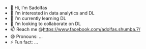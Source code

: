 - 👋 Hi, I’m Sadolfas
- 👀 I’m interested in data analytics and DL
- 🌱 I’m currently learning DL
- 💞️ I’m looking to collaborate on DL
- 📫 Reach me @https://www.facebook.com/adolfas.shumba.7/
- 😄 Pronouns: ...
- ⚡ Fun fact: ...

<!---
sadolfas/sadolfas is a ✨ special ✨ repository because its `README.md` (this file) appears on your GitHub profile.
You can click the Preview link to take a look at your changes.
--->
